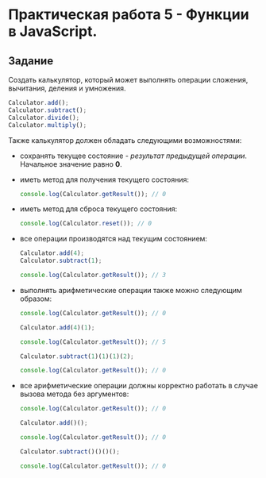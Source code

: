 # Практическая работа 5 - Функции в JavaScript.

## Задание

Создать калькулятор, который может выполнять операции сложения, вычитания, деления и умножения.

```js
Calculator.add();
Calculator.subtract();
Calculator.divide();
Calculator.multiply();
```

Также калькулятор должен обладать следующими возможностями:

-   сохранять текущее состояние - _результат предыдущей операции_. Начальное значение равно **0**.

-   иметь метод для получения текущего состояния:

    ```js
    console.log(Calculator.getResult()); // 0
    ```

-   иметь метод для сброса текущего состояния:

    ```js
    console.log(Calculator.reset()); // 0
    ```

-   все операции производятся над текущим состоянием:

    ```js
    Calculator.add(4);
    Calculator.subtract(1);

    console.log(Calculator.getResult()); // 3
    ```

-   выполнять арифметические операции также можно следующим образом:

    ```js
    console.log(Calculator.getResult()); // 0

    Calculator.add(4)(1);

    console.log(Calculator.getResult()); // 5

    Calculator.subtract(1)(1)(1)(2);

    console.log(Calculator.getResult()); // 0
    ```

-   все арифметические операции должны корректно работать в случае вызова метода без аргументов:

    ```js
    console.log(Calculator.getResult()); // 0

    Calculator.add()();

    console.log(Calculator.getResult()); // 0

    Calculator.subtract()()()();

    console.log(Calculator.getResult()); // 0
    ```